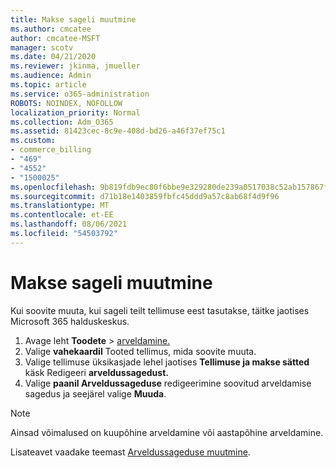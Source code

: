 ```yaml
---
title: Makse sageli muutmine
ms.author: cmcatee
author: cmcatee-MSFT
manager: scotv
ms.date: 04/21/2020
ms.reviewer: jkinma, jmueller
ms.audience: Admin
ms.topic: article
ms.service: o365-administration
ROBOTS: NOINDEX, NOFOLLOW
localization_priority: Normal
ms.collection: Adm_O365
ms.assetid: 81423cec-8c9e-408d-bd26-a46f37ef75c1
ms.custom:
- commerce_billing
- "469"
- "4552"
- "1500025"
ms.openlocfilehash: 9b819fdb9ec80f6bbe9e329280de239a0517038c52ab157867f3065505acca90
ms.sourcegitcommit: d71b18e1403859fbfc45ddd9a57c8ab68f4d9f96
ms.translationtype: MT
ms.contentlocale: et-EE
ms.lasthandoff: 08/06/2021
ms.locfileid: "54503792"
---
```

# <a name="change-how-often-you-pay"></a>Makse sageli muutmine

Kui soovite muuta, kui sageli teilt tellimuse eest tasutakse, täitke jaotises Microsoft 365 halduskeskus.

1. Avage leht **Toodete**  >  [arveldamine.](https://go.microsoft.com/fwlink/p/?linkid=842054)
2. Valige **vahekaardil** Tooted tellimus, mida soovite muuta.
3. Valige tellimuse üksikasjade lehel jaotises **Tellimuse ja makse sätted** käsk Redigeeri **arveldussagedust.**
4. Valige **paanil Arveldussageduse** redigeerimine soovitud arveldamise sagedus ja seejärel valige **Muuda**.

> [!NOTE]
> Ainsad võimalused on kuupõhine arveldamine või aastapõhine arveldamine.

Lisateavet vaadake teemast [Arveldussageduse muutmine](/microsoft-365/commerce/billing-and-payments/change-payment-frequency).